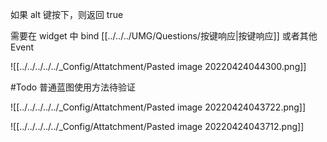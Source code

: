如果 alt 键按下，则返回 true

需要在 widget 中 bind [[../../../UMG/Questions/按键响应|按键响应]] 或者其他 Event

![[../../../../../_Config/Attatchment/Pasted image 20220424044300.png]]

#Todo 普通蓝图使用方法待验证

![[../../../../../_Config/Attatchment/Pasted image 20220424043722.png]]


![[../../../../../_Config/Attatchment/Pasted image 20220424043712.png]]



